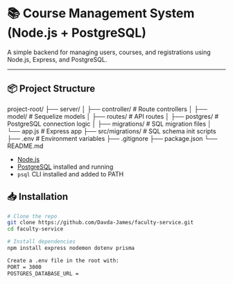 # 📚 Course Management System (Node.js + PostgreSQL)

A simple backend for managing users, courses, and registrations using Node.js, Express, and PostgreSQL.

---

## 📦 Project Structure

project-root/
├── server/
│ ├── controller/ # Route controllers
│ ├── model/ # Sequelize models
│ ├── routes/ # API routes
│ ├── postgres/ # PostgreSQL connection logic
│ ├── migrations/ # SQL migration files
│ └── app.js # Express app
├── src/migrations/ # SQL schema init scripts
├── .env # Environment variables
├── .gitignore
├── package.json
└── README.md

- [Node.js](https://nodejs.org/)
- [PostgreSQL](https://www.postgresql.org/) installed and running
- `psql` CLI installed and added to PATH

## 📥 Installation

```bash
# Clone the repo
git clone https://github.com/Davda-James/faculty-service.git
cd faculty-service

# Install dependencies
npm install express nodemon dotenv prisma

Create a .env file in the root with:
PORT = 3000
POSTGRES_DATABASE_URL = 
